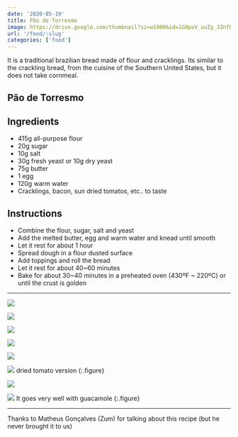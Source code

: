 ```yaml
---
date: '2020-05-19'
title: Pão de Torresmo
image: https://drive.google.com/thumbnail?sz=w1000&id=1G0poV_uuZy_JZnfHXK47BcbXkRqi_xnI
url: '/food/:slug'
categories: ['food']
---
```


It is a traditional brazilian bread made of flour and cracklings. Its similar to the crackling bread, from the cuisine of the Southern United States, but it does not take cornmeal.

<!--more-->

## Pão de Torresmo

## Ingredients

  - 415g all-purpose flour
  - 20g sugar
  - 10g salt
  - 30g fresh yeast or 10g dry yeast
  - 75g butter
  - 1 egg
  - 120g warm water
  - Cracklings, bacon, sun dried tomatos, etc.. to taste

## Instructions

  - Combine the flour, sugar, salt and yeast
  - Add the melted butter, egg and warm water and knead until smooth
  - Let it rest for about 1 hour
  - Spread dough in a flour dusted surface
  - Add toppings and roll the bread
  - Let it rest for about 40~60 minutes
  - Bake for about 30~40 minutes in a preheated oven (430ºF ~ 220ºC) or until the crust is golden

* * * 

![](https://drive.google.com/thumbnail?sz=w1000&id=1krScynP83MBq3NlHX6VMPhAlwVOt-p9I)

![](https://drive.google.com/thumbnail?sz=w1000&id=1mCJ7iTs1c3-pvDTnHWdCZkwHqkjx2-bg)

![](https://drive.google.com/thumbnail?sz=w1000&id=1ZzgOeaI8xgOz3iZIzRYQI_Sht6Xj1big)

![](https://drive.google.com/thumbnail?sz=w1000&id=1IQ9lhkkhf8cwf9YndxD0SVxkbZ7VlTFN)

![](https://drive.google.com/thumbnail?sz=w1000&id=1G0poV_uuZy_JZnfHXK47BcbXkRqi_xnI)

![](https://drive.google.com/thumbnail?sz=w1000&id=1J0APKcr2SUmjrBsetFrxC19iGvkp5Ch0)
dried tomato version
{:.figure}

![](https://drive.google.com/thumbnail?sz=w1000&id=1yPAp7zT-7UYqlToorOnC_yDnFBX0r9zK)

![](https://drive.google.com/thumbnail?sz=w1000&id=1NALj14DMyV9taa83drOErR4gLxdrJaSD)
It goes very well with guacamole
{:.figure}

* * *

Thanks to Matheus Gonçalves (Zum) for talking about this recipe (but he never brought it to us)
